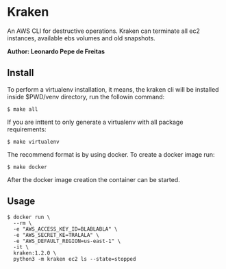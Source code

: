 # Kraken

An AWS CLI for destructive operations. Kraken can terminate all ec2 instances, available ebs volumes and old snapshots.

**Author: Leonardo Pepe de Freitas**

## Install

To perform a virtualenv installation, it means, the kraken cli will be installed inside $PWD/venv directory, run the followin command:

```
$ make all
```

If you are inttent to only generate a virtualenv with all package requirements:

```
$ make virtualenv
```

The recommend format is by using docker. To create a docker image run:

```
$ make docker
```

After the docker image creation the container can be started.

## Usage

```
$ docker run \
  --rm \
  -e "AWS_ACCESS_KEY_ID=BLABLABLA" \
  -e "AWS_SECRET_KE=TRALALA" \
  -e "AWS_DEFAULT_REGION=us-east-1" \
  -it \
  kraken:1.2.0 \
  python3 -m kraken ec2 ls --state=stopped 
```

